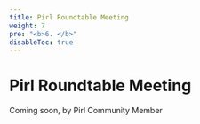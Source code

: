 ```yaml
---
title: Pirl Roundtable Meeting
weight: 7
pre: "<b>6. </b>"
disableToc: true
---
```


# Pirl Roundtable Meeting

Coming soon, by Pirl Community Member